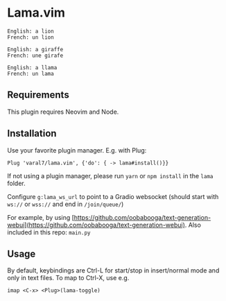 # Lama.vim

```
English: a lion
French: un lion

English: a giraffe
French: une girafe

English: a llama
French: un lama
```

## Requirements

This plugin requires Neovim and Node.

## Installation

Use your favorite plugin manager. E.g. with Plug:

```
Plug 'varal7/lama.vim', {'do': { -> lama#install()}}
```

If not using a plugin manager, please run `yarn` or `npm install` in the `lama` folder.

Configure `g:lama_ws_url` to point to a Gradio websocket (should start with `ws://` or `wss://` and end in `/join/queue/`)

For example, by using [https://github.com/oobabooga/text-generation-webui](https://github.com/oobabooga/text-generation-webui).
Also included in this repo: `main.py`

## Usage

By default, keybindings are Ctrl-L for start/stop in insert/normal mode and only in text files.
To map to Ctrl-X, use e.g.

```
imap <C-x> <Plug>(lama-toggle)
```
